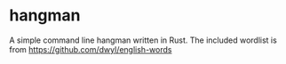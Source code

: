 # hangman
A simple command line hangman written in Rust.
The included wordlist is from https://github.com/dwyl/english-words
